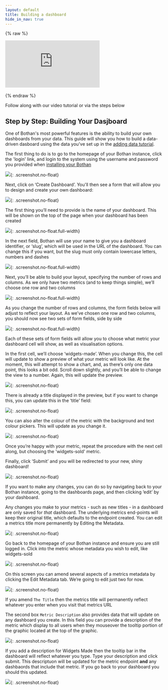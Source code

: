 ```yaml
---
layout: default
title: Building a dashboard
hide_in_nav: true
---
```


{% raw %}
<div class='embed-container'><iframe src='https://player.vimeo.com/video/215669413?title=0&portrait=0' frameborder='0' webkitAllowFullScreen mozallowfullscreen allowFullScreen></iframe></div><br>
{% endraw %}

Follow along with our video tutorial or via the steps below

## Step by Step: Building Your Dasjboard

One of Bothan's most powerful features is the ability to build your own dashboards
from your data. This guide will show you how to build a data-driven dasboard using
the data you've set up in the [adding data tutorial](/adding-data.html).

The first thing to do is to go to the homepage of your Bothan instance, click the
'login' link, and login to the system using the username and password you provided
when [installing your Bothan](/setting-up.html)

![](/images/building-a-dashboard/step-1.gif){: .screenshot.no-float}

Next, click on ‘Create Dashboard’. You'll then see a form that will allow you to
design and create your own dashboard:

![](/images/building-a-dashboard/step-2.png){: .screenshot.no-float}

The first thing you’ll need to provide is the name of your dashboard. This
will be shown on the top of the page when your dashboard has been created

![](/images/building-a-dashboard/step-3.png){: .screenshot.no-float.full-width}

In the next field, Bothan will use your name to give you a dashboard identifier,
or ‘slug’, which will be used in the URL of the dashboard. You can change this
if you want, but the slug must only contain lowercase letters, numbers and dashes

![](/images/building-a-dashboard/step-4.png){: .screenshot.no-float.full-width}

Next, you’ll be able to build your layout, specifying the number of rows and
columns. As we only have two metrics (and to keep things simple), we’ll choose
one row and two columns

![](/images/building-a-dashboard/step-5.png){: .screenshot.no-float.full-width}

As you change the number of rows and columns, the form fields below will adjust
to reflect your layout. As we’ve chosen one row and two columns, you should now
see two sets of form fields, side by side

![](/images/building-a-dashboard/step-6.png){: .screenshot.no-float.full-width}

Each of these sets of form fields will allow you to choose what metric your
dashboard cell will show, as well as visualisation options.

In the first cell, we’ll choose ‘widgets-made’. When you change this, the cell
will update to show a preview of what your metric will look like. At the moment,
this will attempt to show a chart, and, as there’s only one data point,
this looks a bit odd. Scroll down slightly, and you’ll be able to change the
view to a number. Again, this will update the preview.

![](/images/building-a-dashboard/step-7.gif){: .screenshot.no-float}

There is already a title displayed in the preview, but if you want to change this,
you can update this in the ‘title’ field:

![](/images/building-a-dashboard/step-8.gif){: .screenshot.no-float}

You can also alter the colour of the metric with the background and text colour
pickers. This will update as you change it.

![](/images/building-a-dashboard/step-9.gif){: .screenshot.no-float}

Once you’re happy with your metric, repeat the procedure with the next cell along,
but choosing the 'widgets-sold' metric.

Finally, click ‘Submit’ and you will be redirected to your new, shiny dashboard!

![](/images/building-a-dashboard/step-10.png){: .screenshot.no-float}

If you want to make any changes, you can do so by navigating back to your
Bothan instance, going to the dashboards page, and then clicking ‘edit’ by
your dashboard.

Any changes you make to your metrics - such as new titles - in a dashboard are only saved for *that* dashboard. 
The underlying metrics end-points will keep their original title, which defaults to the endpoint created. 
You can edit a metrics title more permanently by Editing the Metadata.

![](/images/metrics-metadata/step-01-endpoints.png){: .screenshot.no-float}

Go back to the homepage of your Bothan instance and ensure you are still logged in. 
Click into the metric whose metadata you wish to edit, like widgets-sold

![](/images/metrics-metadata/step-02-edit-tab.png){: .screenshot.no-float}

On this screen you can amend several aspects of a metrics metadata by clicking the Edit Metadata tab. 
We’re going to edit just two for now.

![](/images/metrics-metadata/step-03-edit-fields.png){: .screenshot.no-float}

If you amend `The Title` then the metrics title will permanently reflect whatever you enter when you visit that metrics URL

The second box `Metric Description` also provides data that will update on any dashboard you create. 
In this field you can provide a description of the metric which display to all users when they mouseover the tooltip 
portion of the graphic located at the top of the graphic. 

![](/images/metrics-metadata/step-04-edit-fields-description.png){: .screenshot.no-float}

If you add a description for Widgets Made then the tooltip bar in the dashboard will reflect whatever you type. 
Type your description and click submit. This descriptuon will be updated for the metric endpoint **and** any 
dashbaords that include that metric. If you go back to your dashboard you should this updated.

![](/images/metrics-metadata/step-05-dashboard-with-edited-mouseover-tooltip.png){: .screenshot.no-float}